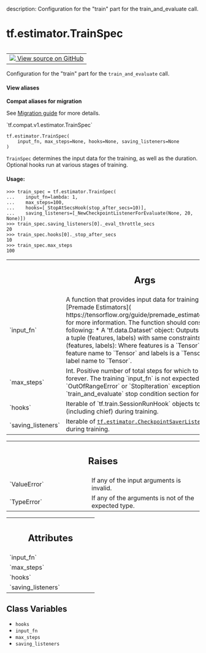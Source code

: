 description: Configuration for the "train" part for the train_and_evaluate call.

<div itemscope itemtype="http://developers.google.com/ReferenceObject">
<meta itemprop="name" content="tf.estimator.TrainSpec" />
<meta itemprop="path" content="Stable" />
<meta itemprop="property" content="__new__"/>
<meta itemprop="property" content="hooks"/>
<meta itemprop="property" content="input_fn"/>
<meta itemprop="property" content="max_steps"/>
<meta itemprop="property" content="saving_listeners"/>
</div>

# tf.estimator.TrainSpec

<!-- Insert buttons and diff -->

<table class="tfo-notebook-buttons tfo-api nocontent" align="left">
<td>
  <a target="_blank" href="https://github.com/tensorflow/estimator/tree/master/tensorflow_estimator/python/estimator/training.py">
    <img src="https://www.tensorflow.org/images/GitHub-Mark-32px.png" />
    View source on GitHub
  </a>
</td>
</table>



Configuration for the "train" part for the `train_and_evaluate` call.

<section class="expandable">
  <h4 class="showalways">View aliases</h4>
  <p>
<b>Compat aliases for migration</b>
<p>See
<a href="https://www.tensorflow.org/guide/migrate">Migration guide</a> for
more details.</p>
<p>`tf.compat.v1.estimator.TrainSpec`</p>
</p>
</section>

<pre class="devsite-click-to-copy prettyprint lang-py tfo-signature-link">
<code>tf.estimator.TrainSpec(
    input_fn, max_steps=None, hooks=None, saving_listeners=None
)
</code></pre>



<!-- Placeholder for "Used in" -->

`TrainSpec` determines the input data for the training, as well as the
duration. Optional hooks run at various stages of training.

#### Usage:



```
>>> train_spec = tf.estimator.TrainSpec(
...    input_fn=lambda: 1,
...    max_steps=100,
...    hooks=[_StopAtSecsHook(stop_after_secs=10)],
...    saving_listeners=[_NewCheckpointListenerForEvaluate(None, 20, None)])
>>> train_spec.saving_listeners[0]._eval_throttle_secs
20
>>> train_spec.hooks[0]._stop_after_secs
10
>>> train_spec.max_steps
100
```

<!-- Tabular view -->
 <table class="responsive fixed orange">
<colgroup><col width="214px"><col></colgroup>
<tr><th colspan="2"><h2 class="add-link">Args</h2></th></tr>

<tr>
<td>
`input_fn`
</td>
<td>
A function that provides input data for training as minibatches.
See [Premade Estimators](
https://tensorflow.org/guide/premade_estimators#create_input_functions)
for more information. The function should construct and return one of
the following:
* A 'tf.data.Dataset' object: Outputs of `Dataset` object must be a
tuple (features, labels) with same constraints as below.
* A tuple (features, labels): Where features is a `Tensor` or a
dictionary of string feature name to `Tensor` and labels is a
`Tensor` or a dictionary of string label name to `Tensor`.
</td>
</tr><tr>
<td>
`max_steps`
</td>
<td>
Int. Positive number of total steps for which to train model.
If `None`, train forever. The training `input_fn` is not expected to
generate `OutOfRangeError` or `StopIteration` exceptions. See the
`train_and_evaluate` stop condition section for details.
</td>
</tr><tr>
<td>
`hooks`
</td>
<td>
Iterable of `tf.train.SessionRunHook` objects to run on all workers
(including chief) during training.
</td>
</tr><tr>
<td>
`saving_listeners`
</td>
<td>
Iterable of <a href="../../tf/estimator/CheckpointSaverListener.md"><code>tf.estimator.CheckpointSaverListener</code></a>
objects to run on chief during training.
</td>
</tr>
</table>



<!-- Tabular view -->
 <table class="responsive fixed orange">
<colgroup><col width="214px"><col></colgroup>
<tr><th colspan="2"><h2 class="add-link">Raises</h2></th></tr>

<tr>
<td>
`ValueError`
</td>
<td>
If any of the input arguments is invalid.
</td>
</tr><tr>
<td>
`TypeError`
</td>
<td>
If any of the arguments is not of the expected type.
</td>
</tr>
</table>





<!-- Tabular view -->
 <table class="responsive fixed orange">
<colgroup><col width="214px"><col></colgroup>
<tr><th colspan="2"><h2 class="add-link">Attributes</h2></th></tr>

<tr>
<td>
`input_fn`
</td>
<td>

</td>
</tr><tr>
<td>
`max_steps`
</td>
<td>

</td>
</tr><tr>
<td>
`hooks`
</td>
<td>

</td>
</tr><tr>
<td>
`saving_listeners`
</td>
<td>

</td>
</tr>
</table>



## Class Variables

* `hooks` <a id="hooks"></a>
* `input_fn` <a id="input_fn"></a>
* `max_steps` <a id="max_steps"></a>
* `saving_listeners` <a id="saving_listeners"></a>
